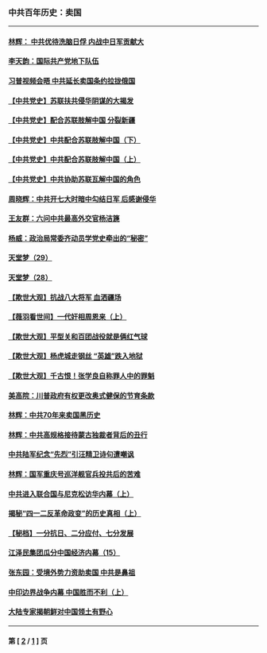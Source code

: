 ### 中共百年历史：卖国
---
#### [林辉： 中共优待洗脑日俘 内战中日军贡献大](../../pages/nf1176117/n13624644.md?01180430) 
#### [李天韵：国际共产党地下队伍](../../pages/nf1176117/n13611808.md?01180430) 
#### [习普视频会晤 中共延长卖国条约拉拢俄国](../../pages/nf1176117/n13060971.md?01180430) 
#### [【中共党史】苏联扶共侵华阴谋的大揭发](../../pages/nf1176117/n13056050.md?01180430) 
#### [【中共党史】配合苏联肢解中国 分裂新疆](../../pages/nf1176117/n13040700.md?01180430) 
#### [【中共党史】中共配合苏联肢解中国（下）](../../pages/nf1176117/n13035660.md?01180430) 
#### [【中共党史】中共配合苏联肢解中国（上）](../../pages/nf1176117/n13030262.md?01180430) 
#### [【中共党史】中共协助苏联瓦解中国的角色](../../pages/nf1176117/n13018109.md?01180430) 
#### [周晓辉：中共开七大时暗中勾结日军 后感谢侵华](../../pages/nf1176117/n12921960.md?01180430) 
#### [王友群：六问中共最高外交官杨洁篪](../../pages/nf1176117/n12836495.md?01180430) 
#### [杨威：政治局常委齐动员学党史牵出的“秘密”](../../pages/nf1176117/n12764642.md?01180430) 
#### [天堂梦（29）](../../pages/nf1176117/n12408465.md?01180430) 
#### [天堂梦（28）](../../pages/nf1176117/n12408309.md?01180430) 
#### [【欺世大观】抗战八大将军 血洒疆场](../../pages/nf1176117/n12357044.md?01180430) 
#### [【薇羽看世间】一代奸相周恩来（上）](../../pages/nf1176117/n12401109.md?01180430) 
#### [【欺世大观】平型关和百团战役就是俩红气球](../../pages/nf1176117/n12359157.md?01180430) 
#### [【欺世大观】杨虎城走钢丝 “英雄”跌入地狱](../../pages/nf1176117/n12358840.md?01180430) 
#### [【欺世大观】千古恨！张学良自称罪人中的罪魁](../../pages/nf1176117/n12358629.md?01180430) 
#### [美高院：川普政府有权更改奥式健保的节育条款](../../pages/nf1176117/n12242171.md?01180430) 
#### [林辉：中共70年来卖国黑历史](../../pages/nf1176117/n11552181.md?01180430) 
#### [林辉：中共高规格接待蒙古独裁者背后的丑行](../../pages/nf1176117/n11225005.md?01180430) 
#### [中共陆军纪念“先烈”引汪精卫诗句遭嘲讽](../../pages/nf1176117/n11153345.md?01180430) 
#### [林辉：国军重庆号巡洋舰官兵投共后的苦难](../../pages/nf1176117/n10997801.md?01180430) 
#### [中共进入联合国与尼克松访华内幕（上）](../../pages/nf1176117/n10138788.md?01180430) 
#### [揭秘“四一二反革命政变”的历史真相（上）](../../pages/nf1176117/n9996650.md?01180430) 
#### [【秘档】一分抗日、二分应付、七分发展](../../pages/nf1176117/n9331484.md?01180430) 
#### [江泽民集团瓜分中国经济内幕（15）](../../pages/nf1176117/n9268584.md?01180430) 
#### [张东园：受境外势力资助卖国 中共是鼻祖](../../pages/nf1176117/n9272480.md?01180430) 
#### [中印边界战争内幕 中国胜而不利（上）](../../pages/nf1176117/n9252458.md?01180430) 
#### [大陆专家揭朝鲜对中国领土有野心](../../pages/nf1176117/n9074056.md?01180430) 

---
#### 第 [ [2](./2.md?01180430) / [1](./1.md?01180430) ] 页
